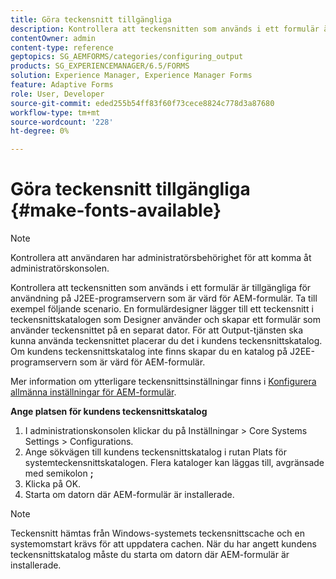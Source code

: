 ```yaml
---
title: Göra teckensnitt tillgängliga
description: Kontrollera att teckensnitten som används i ett formulär är tillgängliga för användning på J2EE-programservern som är värd för AEM-formulär.
contentOwner: admin
content-type: reference
geptopics: SG_AEMFORMS/categories/configuring_output
products: SG_EXPERIENCEMANAGER/6.5/FORMS
solution: Experience Manager, Experience Manager Forms
feature: Adaptive Forms
role: User, Developer
source-git-commit: eded255b54ff83f60f73cece8824c778d3a87680
workflow-type: tm+mt
source-wordcount: '228'
ht-degree: 0%

---
```


# Göra teckensnitt tillgängliga {#make-fonts-available}

>[!NOTE]
> 
> Kontrollera att användaren har administratörsbehörighet för att komma åt administratörskonsolen.

Kontrollera att teckensnitten som används i ett formulär är tillgängliga för användning på J2EE-programservern som är värd för AEM-formulär. Ta till exempel följande scenario. En formulärdesigner lägger till ett teckensnitt i teckensnittskatalogen som Designer använder och skapar ett formulär som använder teckensnittet på en separat dator. För att Output-tjänsten ska kunna använda teckensnittet placerar du det i kundens teckensnittskatalog. Om kundens teckensnittskatalog inte finns skapar du en katalog på J2EE-programservern som är värd för AEM-formulär.

Mer information om ytterligare teckensnittsinställningar finns i [Konfigurera allmänna inställningar för AEM-formulär](/help/forms/using/admin-help/configure-general-aem-forms-settings.md#configure-general-aem-forms-settings).

**Ange platsen för kundens teckensnittskatalog**

1. I administrationskonsolen klickar du på Inställningar > Core Systems Settings > Configurations.
1. Ange sökvägen till kundens teckensnittskatalog i rutan Plats för systemteckensnittskatalogen. Flera kataloger kan läggas till, avgränsade med semikolon **;**
1. Klicka på OK.
1. Starta om datorn där AEM-formulär är installerade.

>[!NOTE]
>
>Teckensnitt hämtas från Windows-systemets teckensnittscache och en systemomstart krävs för att uppdatera cachen. När du har angett kundens teckensnittskatalog måste du starta om datorn där AEM-formulär är installerade.
